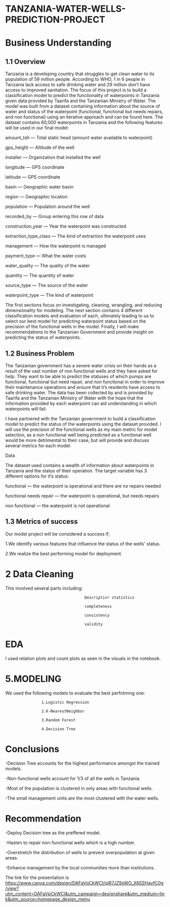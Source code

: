 # TANZANIA-WATER-WELLS-PREDICTION-PROJECT

# Business Understanding

## 1.1 Overview
Tanzania is a developing country that struggles to get clean water to its population of 59 million people. According to WHO, 1 in 6 people in Tanzania lack access to safe drinking water and 29 million don’t have access to improved sanitation. The focus of this project is to build a classification model to predict the functionality of waterpoints in Tanzania given data provided by Taarifa and the Tanzanian Ministry of Water. The model was built from a dataset containing information about the source of water and status of the waterpoint (functional, functional but needs repairs, and non functional) using an iterative approach and can be found here. The dataset contains 60,000 waterpoints in Tanzania and the following features will be used in our final model:

amount_tsh — Total static head (amount water available to waterpoint)

gps_height — Altitude of the well

installer — Organization that installed the well

longitude — GPS coordinate

latitude — GPS coordinate

basin — Geographic water basin

region — Geographic location

population — Population around the well

recorded_by — Group entering this row of data

construction_year — Year the waterpoint was constructed

extraction_type_class — The kind of extraction the waterpoint uses

management — How the waterpoint is managed

payment_type — What the water costs

water_quality — The quality of the water

quantity — The quantity of water

source_type — The source of the water

waterpoint_type — The kind of waterpoint

The first sections focus on investigating, cleaning, wrangling, and reducing dimensionality for modeling. The next section contains 4 different classification models and evaluation of each, ultimately leading to us to select our best model for predicting waterpoint status based on the precision of the functional wells in the model. Finally, I will make recommendations to the Tanzanian Government and provide insight on predicting the status of waterpoints.

## 1.2 Business Problem
The Tanzanian government has a severe water crisis on their hands as a result of the vast number of non functional wells and they have asked for help. They want to be able to predict the statuses of which pumps are functional, functional but need repair, and non functional in order to improve their maintenance operations and ensure that it’s residents have access to safe drinking water. The data has been collected by and is provided by Taarifa and the Tanzanian Ministry of Water with the hope that the information provided by each waterpoint can aid understanding in which waterpoints will fail.

I have partnered with the Tanzanian government to build a classification model to predict the status of the waterpoints using the dataset provided. I will use the precision of the functional wells as my main metric for model selection, as a non functional well being predicted as a functional well would be more detrimental to their case, but will provide and discuss several metrics for each model.

Data

The dataset used contains a wealth of information about waterpoints in Tanzania and the status of their operation. The target variable has 3 different options for it’s status:

functional — the waterpoint is operational and there are no repairs needed

functional needs repair — the waterpoint is operational, but needs repairs

non functional — the waterpoint is not operational

## 1.3 Metrics of success
Our model project will be considered a success if;

1.We identify various features that influence the status of the wells' status.

2.We realize the best performing model for deployment.

# 2 Data Cleaning
This involved several parts including:

                                       Descriptivr statistics
                                       
                                       completeness
                                       
                                       consistency
                                       
                                       validity
                                       
# EDA
I used relation plots and count plots as seen in the visuals in the notebook.

# 5.MODELING
We used the following models to evaluate the best perfotming one:

                    1.Logistic Regression
                    
                    2.K-NearestNeighbor
                    
                    3.Random Forest
                    
                    4.Decision Tree
                    
# Conclusions
-Decision Tree accounts for the highest performance amongst the trained models.

-Non-functional wells account for 1/3 of all the wells in Tanzania.

-Most of the population is clustered in only areas with functional wells.

-The small management units are the most clustered with the water wells.

# Recommendation
-Deploy Decision tree as the preffered model.

-Hasten to repair non-functional wells which is a high number.

-Overstretch the distribution of wells to prevent overpopulation at given areas. 

-Enhance management by the local communities more than institutions.



The link for the presentation is https://www.canva.com/design/DAFaVpCkWCI/qiR7JZ9sWO_X6SSHavfC0g/view?utm_content=DAFaVpCkWCI&utm_campaign=designshare&utm_medium=link&utm_source=homepage_design_menu
                                   